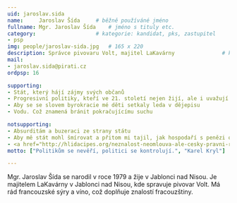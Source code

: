 ```yaml
---
uid: jaroslav.sida
name:     Jaroslav Šída  	# běžně používáné jméno
fullname: Mgr. Jaroslav Šída  	# jméno s tituly etc.
category:                 	# kategorie: kandidat, pks, zastupitel
- psp
img: people/jaroslav-sida.jpg   # 165 x 220
description: Správce pivovaru Volt, majitel LaKavárny            	# kratký popis, max 160 znaků
mail:
- jaroslav.sida@pirati.cz
ordpsp: 16

supporting:
- Stát, který hájí zájmy svých občanů
- Progresivní politiky, kteří ve 21. století nejen žijí, ale i uvažují
- Aby se se slovem byrokracie mé děti setkaly leda v dějepisu
- Vodu. Což znamená bránit pokračujícímu suchu

notsupporting:
- Absurditám a buzeraci ze strany státu
- Aby mě stát mohl šmírovat a přitom mi tajil, jak hospodaří s penězi od lidí
- <a href="http://hlidacipes.org/neznalost-neomlouva-ale-cesky-pravni-rad-aktualne-obsahuje-kolem-2-milionu-pravnich-norem/" target="_blank">2.000.000 zákonům a právních norem</a>
motto: ["Politikům se nevěří, politici se kontrolují.", "Karel Kryl"]

---
```


Mgr. Jaroslav Šída se narodil v roce 1979 a žije v Jablonci nad Nisou.
Je majitelem LaKavárny v Jablonci nad Nisou, kde spravuje pivovar Volt.
Má rád francouzské sýry a víno, což doplňuje znalostí fracouzštiny.